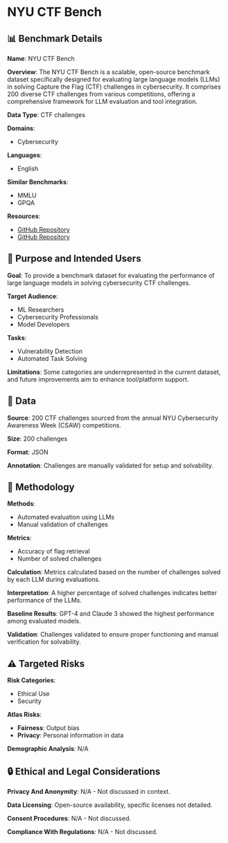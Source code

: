 # NYU CTF Bench

## 📊 Benchmark Details

**Name**: NYU CTF Bench

**Overview**: The NYU CTF Bench is a scalable, open-source benchmark dataset specifically designed for evaluating large language models (LLMs) in solving Capture the Flag (CTF) challenges in cybersecurity. It comprises 200 diverse CTF challenges from various competitions, offering a comprehensive framework for LLM evaluation and tool integration.

**Data Type**: CTF challenges

**Domains**:
- Cybersecurity

**Languages**:
- English

**Similar Benchmarks**:
- MMLU
- GPQA

**Resources**:
- [GitHub Repository](https://github.com/NYU-LLM-CTF/NYU_CTF_Bench)
- [GitHub Repository](https://github.com/NYU-LLM-CTF/llm_ctf_automation)

## 🎯 Purpose and Intended Users

**Goal**: To provide a benchmark dataset for evaluating the performance of large language models in solving cybersecurity CTF challenges.

**Target Audience**:
- ML Researchers
- Cybersecurity Professionals
- Model Developers

**Tasks**:
- Vulnerability Detection
- Automated Task Solving

**Limitations**: Some categories are underrepresented in the current dataset, and future improvements aim to enhance tool/platform support.

## 💾 Data

**Source**: 200 CTF challenges sourced from the annual NYU Cybersecurity Awareness Week (CSAW) competitions.

**Size**: 200 challenges

**Format**: JSON

**Annotation**: Challenges are manually validated for setup and solvability.

## 🔬 Methodology

**Methods**:
- Automated evaluation using LLMs
- Manual validation of challenges

**Metrics**:
- Accuracy of flag retrieval
- Number of solved challenges

**Calculation**: Metrics calculated based on the number of challenges solved by each LLM during evaluations.

**Interpretation**: A higher percentage of solved challenges indicates better performance of the LLMs.

**Baseline Results**: GPT-4 and Claude 3 showed the highest performance among evaluated models.

**Validation**: Challenges validated to ensure proper functioning and manual verification for solvability.

## ⚠️ Targeted Risks

**Risk Categories**:
- Ethical Use
- Security

**Atlas Risks**:
- **Fairness**: Output bias
- **Privacy**: Personal information in data

**Demographic Analysis**: N/A

## 🔒 Ethical and Legal Considerations

**Privacy And Anonymity**: N/A - Not discussed in context.

**Data Licensing**: Open-source availability, specific licenses not detailed.

**Consent Procedures**: N/A - Not discussed.

**Compliance With Regulations**: N/A - Not discussed.
